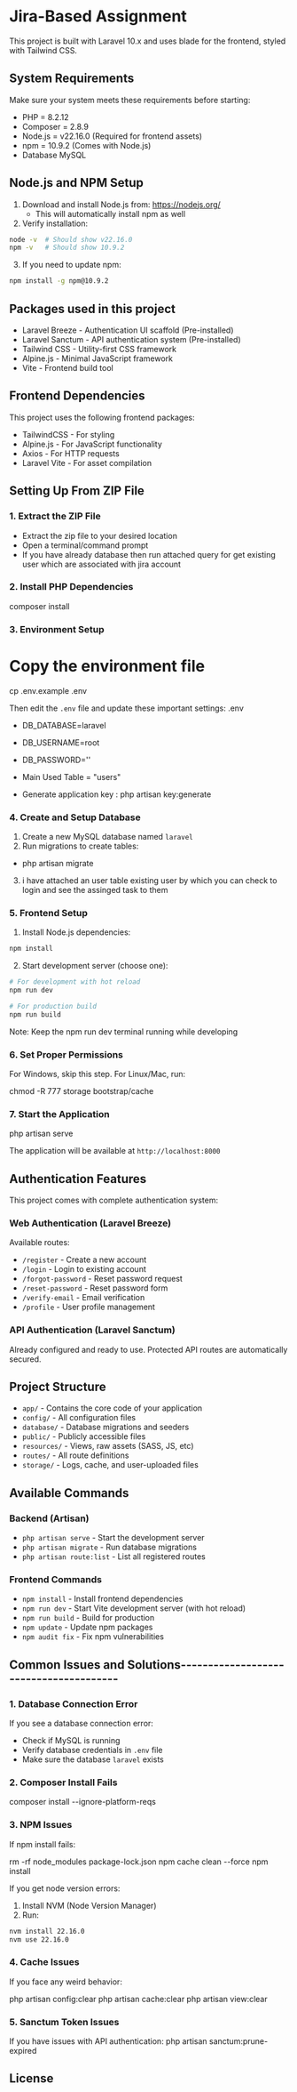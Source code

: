 # Jira-Based Assignment

This project is built with Laravel 10.x and uses blade for the frontend, styled with Tailwind CSS.

## System Requirements

Make sure your system meets these requirements before starting:
- PHP = 8.2.12
- Composer = 2.8.9
- Node.js = v22.16.0 (Required for frontend assets)
- npm = 10.9.2 (Comes with Node.js)
- Database MySQL

## Node.js and NPM Setup
1. Download and install Node.js from: https://nodejs.org/
   - This will automatically install npm as well
2. Verify installation:
```bash
node -v  # Should show v22.16.0
npm -v   # Should show 10.9.2
```
3. If you need to update npm:
```bash
npm install -g npm@10.9.2
```

## Packages used in this project 
- Laravel Breeze - Authentication UI scaffold (Pre-installed)
- Laravel Sanctum - API authentication system (Pre-installed)
- Tailwind CSS - Utility-first CSS framework
- Alpine.js - Minimal JavaScript framework
- Vite - Frontend build tool

## Frontend Dependencies
This project uses the following frontend packages:
- TailwindCSS - For styling
- Alpine.js - For JavaScript functionality
- Axios - For HTTP requests
- Laravel Vite - For asset compilation

## Setting Up From ZIP File

### 1. Extract the ZIP File
- Extract the zip file to your desired location
- Open a terminal/command prompt
- If you have already database then run attached query for get existing user which are associated with jira account

### 2. Install PHP Dependencies
composer install

### 3. Environment Setup
# Copy the environment file
cp .env.example .env

Then edit the `.env` file and update these important settings:
.env
- DB_DATABASE=laravel
- DB_USERNAME=root
- DB_PASSWORD=''

- Main Used Table = "users"
- Generate application key : php artisan key:generate

### 4. Create and Setup Database
1. Create a new MySQL database named `laravel`
2. Run migrations to create tables:
-  php artisan migrate
3. i have attached an user table existing user by which you can check to login and see the assinged task to them 

### 5. Frontend Setup
1. Install Node.js dependencies:
```bash
npm install
```

2. Start development server (choose one):
```bash
# For development with hot reload
npm run dev

# For production build
npm run build
```

Note: Keep the npm run dev terminal running while developing

### 6. Set Proper Permissions
For Windows, skip this step.
For Linux/Mac, run:

chmod -R 777 storage bootstrap/cache

### 7. Start the Application

php artisan serve

The application will be available at `http://localhost:8000`

## Authentication Features
This project comes with complete authentication system:

### Web Authentication (Laravel Breeze)
Available routes:
- `/register` - Create a new account
- `/login` - Login to existing account
- `/forgot-password` - Reset password request
- `/reset-password` - Reset password form
- `/verify-email` - Email verification
- `/profile` - User profile management

### API Authentication (Laravel Sanctum)
Already configured and ready to use. Protected API routes are automatically secured.

## Project Structure

- `app/` - Contains the core code of your application
- `config/` - All configuration files
- `database/` - Database migrations and seeders
- `public/` - Publicly accessible files
- `resources/` - Views, raw assets (SASS, JS, etc)
- `routes/` - All route definitions
- `storage/` - Logs, cache, and user-uploaded files

## Available Commands

### Backend (Artisan)
- `php artisan serve` - Start the development server
- `php artisan migrate` - Run database migrations
- `php artisan route:list` - List all registered routes

### Frontend Commands
- `npm install` - Install frontend dependencies
- `npm run dev` - Start Vite development server (with hot reload)
- `npm run build` - Build for production
- `npm update` - Update npm packages
- `npm audit fix` - Fix npm vulnerabilities

## Common Issues and Solutions---------------------------------------

### 1. Database Connection Error
If you see a database connection error:
- Check if MySQL is running
- Verify database credentials in `.env` file
- Make sure the database `laravel` exists

### 2. Composer Install Fails

composer install --ignore-platform-reqs

### 3. NPM Issues
If npm install fails:

rm -rf node_modules package-lock.json
npm cache clean --force
npm install

If you get node version errors:
1. Install NVM (Node Version Manager)
2. Run:
```bash
nvm install 22.16.0
nvm use 22.16.0
```

### 4. Cache Issues
If you face any weird behavior:

php artisan config:clear
php artisan cache:clear
php artisan view:clear

### 5. Sanctum Token Issues
If you have issues with API authentication:
php artisan sanctum:prune-expired

## License

